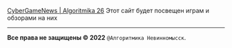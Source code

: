 [CyberGameNews | Algoritmika 26](https://github.com/algoritmika26)
Этот сайт будет посвещен играм и обзорами на них
___
**Все права не защищены © 2022** ```@Алгоритмика Невинномысск```.
